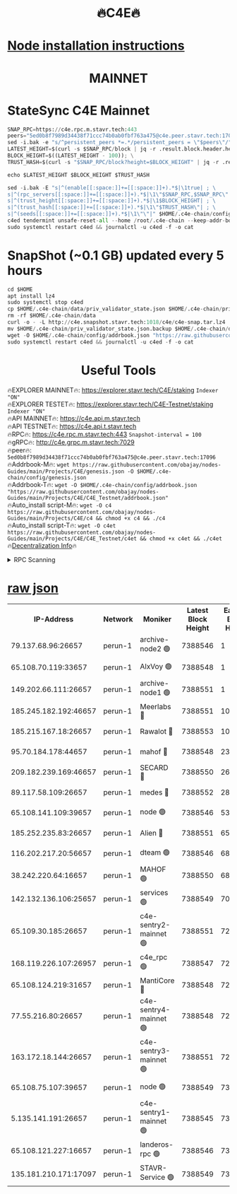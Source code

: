 <h1 align="center"> 🔥C4E🔥</h1>

[Node installation instructions](https://github.com/obajay/nodes-Guides/tree/main/Projects/C4E)
=

<h1 align="center"> MAINNET</h1>

# StateSync C4E Mainnet
```python
SNAP_RPC=https://c4e.rpc.m.stavr.tech:443
peers="5ed0b8f7989d34438f71ccc74b0ab0fbf763a475@c4e.peer.stavr.tech:17096"
sed -i.bak -e "s/^persistent_peers *=.*/persistent_peers = \"$peers\"/" $HOME/.c4e-chain/config/config.toml
LATEST_HEIGHT=$(curl -s $SNAP_RPC/block | jq -r .result.block.header.height); \
BLOCK_HEIGHT=$((LATEST_HEIGHT - 100)); \
TRUST_HASH=$(curl -s "$SNAP_RPC/block?height=$BLOCK_HEIGHT" | jq -r .result.block_id.hash)

echo $LATEST_HEIGHT $BLOCK_HEIGHT $TRUST_HASH

sed -i.bak -E "s|^(enable[[:space:]]+=[[:space:]]+).*$|\1true| ; \
s|^(rpc_servers[[:space:]]+=[[:space:]]+).*$|\1\"$SNAP_RPC,$SNAP_RPC\"| ; \
s|^(trust_height[[:space:]]+=[[:space:]]+).*$|\1$BLOCK_HEIGHT| ; \
s|^(trust_hash[[:space:]]+=[[:space:]]+).*$|\1\"$TRUST_HASH\"| ; \
s|^(seeds[[:space:]]+=[[:space:]]+).*$|\1\"\"|" $HOME/.c4e-chain/config/config.toml
c4ed tendermint unsafe-reset-all --home /root/.c4e-chain --keep-addr-book
sudo systemctl restart c4ed && journalctl -u c4ed -f -o cat
```
# SnapShot (~0.1 GB) updated every 5 hours
```python
cd $HOME
apt install lz4
sudo systemctl stop c4ed
cp $HOME/.c4e-chain/data/priv_validator_state.json $HOME/.c4e-chain/priv_validator_state.json.backup
rm -rf $HOME/.c4e-chain/data
curl -o - -L http://c4e.snapshot.stavr.tech:1018/c4e/c4e-snap.tar.lz4 | lz4 -c -d - | tar -x -C $HOME/.c4e-chain --strip-components 2
mv $HOME/.c4e-chain/priv_validator_state.json.backup $HOME/.c4e-chain/data/priv_validator_state.json
wget -O $HOME/.c4e-chain/config/addrbook.json "https://raw.githubusercontent.com/obajay/nodes-Guides/main/Projects/C4E/addrbook.json"
sudo systemctl restart c4ed && journalctl -u c4ed -f -o cat
```
 <h1 align="center"> Useful Tools</h1>

🔥EXPLORER MAINNET🔥:  https://explorer.stavr.tech/C4E/staking            `Indexer "ON"` \
🔥EXPLORER TESTET🔥:   https://explorer.stavr.tech/C4E-Testnet/staking     `Indexer "ON"` \
🔥API MAINNET🔥:       https://c4e.api.m.stavr.tech \
🔥API TESTNET🔥:       https://c4e.api.t.stavr.tech \
🔥RPC🔥:               https://c4e.rpc.m.stavr.tech:443                  `Snapshot-interval = 100` \
🔥gRPC🔥:              http://c4e.grpc.m.stavr.tech:7029 \
🔥peer🔥:              `5ed0b8f7989d34438f71ccc74b0ab0fbf763a475@c4e.peer.stavr.tech:17096` \
🔥Addrbook-M🔥:    ```wget https://raw.githubusercontent.com/obajay/nodes-Guides/main/Projects/C4E/genesis.json -O $HOME/.c4e-chain/config/genesis.json``` \
🔥Addrbook-T🔥:    ```wget -O $HOME/.c4e-chain/config/addrbook.json "https://raw.githubusercontent.com/obajay/nodes-Guides/main/Projects/C4E/C4E_Testnet/addrbook.json"``` \
🔥Auto_install script-M🔥: ```wget -O c4 https://raw.githubusercontent.com/obajay/nodes-Guides/main/Projects/C4E/c4 && chmod +x c4 && ./c4``` \
🔥Auto_install script-T🔥: ```wget -O c4et https://raw.githubusercontent.com/obajay/nodes-Guides/main/Projects/C4E/C4E_Testnet/c4et && chmod +x c4et && ./c4et``` \
🔥[Decentralization Info](https://github.com/obajay/StateSync-snapshots/tree/main/Projects/C4E/Decentralization)🔥




<details>
<summary>RPC Scanning</summary>

<h2 align="center"> We scan nodes in real time every 4 hours. And we provide the final result of RPC endpoints.
We cannot influence the operation of these nodes in any way. </h2>


```python
If Voting Power is higher than 0 --> then the Node is a validator of the network and may be subject to attack and be a potential threat to the chain.
```
```python
We marked such validators with a red symbol
```

</details>

[raw json](https://rpc-check.c4e.stavr.tech/c4e/rpc-c4e-result.json)
=



<table><tr><th>IP-Address</th><th>Network</th><th>Moniker</th><th>Latest Block Height</th><th>Earliest Block Height</th><th>Catching Up</th><th>Tx Index</th><th>Voting Power</th><th>Scan Time</th></tr><tr><td>79.137.68.96:26657</td><td>perun-1</td><td>archive-node2 🟢</td><td>7388546</td><td>1</td><td>False</td><td>on</td><td>0</td><td>2024-02-29T18:12:03.948277009UTC</td></tr><tr><td>65.108.70.119:33657</td><td>perun-1</td><td>AlxVoy 🟢</td><td>7388548</td><td>1</td><td>False</td><td>on</td><td>0</td><td>2024-02-29T18:12:18.168412861UTC</td></tr><tr><td>149.202.66.111:26657</td><td>perun-1</td><td>archive-node1 🟢</td><td>7388551</td><td>1</td><td>False</td><td>on</td><td>0</td><td>2024-02-29T18:12:32.380969028UTC</td></tr><tr><td>185.245.182.192:46657</td><td>perun-1</td><td>Meerlabs 🔴</td><td>7388551</td><td>1051501</td><td>False</td><td>on</td><td>344614</td><td>2024-02-29T18:12:37.609705099UTC</td></tr><tr><td>185.215.167.18:26657</td><td>perun-1</td><td>Rawalot 🔴</td><td>7388553</td><td>1090501</td><td>False</td><td>on</td><td>450091</td><td>2024-02-29T18:12:48.715182678UTC</td></tr><tr><td>95.70.184.178:44657</td><td>perun-1</td><td>mahof 🔴</td><td>7388548</td><td>2342001</td><td>False</td><td>off</td><td>1356389</td><td>2024-02-29T18:12:17.533501233UTC</td></tr><tr><td>209.182.239.169:46657</td><td>perun-1</td><td>SECARD 🔴</td><td>7388550</td><td>2616101</td><td>False</td><td>off</td><td>749308</td><td>2024-02-29T18:12:29.804989206UTC</td></tr><tr><td>89.117.58.109:26657</td><td>perun-1</td><td>medes 🔴</td><td>7388552</td><td>2826001</td><td>False</td><td>off</td><td>891025</td><td>2024-02-29T18:12:44.274244612UTC</td></tr><tr><td>65.108.141.109:39657</td><td>perun-1</td><td>node 🟢</td><td>7388546</td><td>5303301</td><td>False</td><td>on</td><td>0</td><td>2024-02-29T18:12:06.307993594UTC</td></tr><tr><td>185.252.235.83:26657</td><td>perun-1</td><td>Alien 🔴</td><td>7388551</td><td>6502501</td><td>False</td><td>on</td><td>648215</td><td>2024-02-29T18:12:32.799612485UTC</td></tr><tr><td>116.202.217.20:56657</td><td>perun-1</td><td>dteam 🟢</td><td>7388546</td><td>6800901</td><td>False</td><td>on</td><td>0</td><td>2024-02-29T18:12:03.653275343UTC</td></tr><tr><td>38.242.220.64:16657</td><td>perun-1</td><td>MAHOF 🟢</td><td>7388550</td><td>6885501</td><td>False</td><td>on</td><td>0</td><td>2024-02-29T18:12:30.078315301UTC</td></tr><tr><td>142.132.136.106:25657</td><td>perun-1</td><td>services 🟢</td><td>7388549</td><td>7012001</td><td>False</td><td>on</td><td>0</td><td>2024-02-29T18:12:20.754895261UTC</td></tr><tr><td>65.109.30.185:26657</td><td>perun-1</td><td>c4e-sentry2-mainnet 🟢</td><td>7388551</td><td>7284001</td><td>False</td><td>on</td><td>0</td><td>2024-02-29T18:12:37.283055873UTC</td></tr><tr><td>168.119.226.107:26957</td><td>perun-1</td><td>c4e_rpc 🟢</td><td>7388547</td><td>7288547</td><td>False</td><td>on</td><td>0</td><td>2024-02-29T18:12:10.644345326UTC</td></tr><tr><td>65.108.124.219:31657</td><td>perun-1</td><td>MantiCore 🔴</td><td>7388548</td><td>7288548</td><td>False</td><td>off</td><td>729685</td><td>2024-02-29T18:12:17.082448103UTC</td></tr><tr><td>77.55.216.80:26657</td><td>perun-1</td><td>c4e-sentry4-mainnet 🟢</td><td>7388548</td><td>7297001</td><td>False</td><td>on</td><td>0</td><td>2024-02-29T18:12:17.859831383UTC</td></tr><tr><td>163.172.18.144:26657</td><td>perun-1</td><td>c4e-sentry3-mainnet 🟢</td><td>7388551</td><td>7297001</td><td>False</td><td>on</td><td>0</td><td>2024-02-29T18:12:37.870944373UTC</td></tr><tr><td>65.108.75.107:39657</td><td>perun-1</td><td>node 🟢</td><td>7388549</td><td>7300001</td><td>False</td><td>on</td><td>0</td><td>2024-02-29T18:12:21.070324096UTC</td></tr><tr><td>5.135.141.191:26657</td><td>perun-1</td><td>c4e-sentry1-mainnet 🟢</td><td>7388545</td><td>7300501</td><td>False</td><td>on</td><td>0</td><td>2024-02-29T18:12:03.043133380UTC</td></tr><tr><td>65.108.121.227:16657</td><td>perun-1</td><td>landeros-rpc 🟢</td><td>7388546</td><td>7378501</td><td>False</td><td>on</td><td>0</td><td>2024-02-29T18:12:03.379339539UTC</td></tr><tr><td>135.181.210.171:17097</td><td>perun-1</td><td>STAVR-Service 🟢</td><td>7388549</td><td>7387001</td><td>False</td><td>on</td><td>0</td><td>2024-02-29T18:12:21.398072307UTC</td></tr></table>
